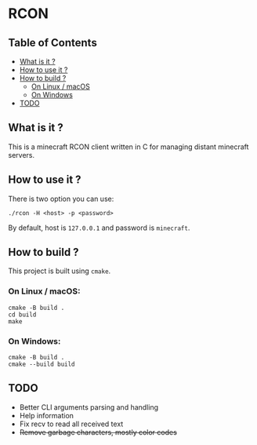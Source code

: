 # RCON

## Table of Contents

* [What is it ?](#what-is-it)
* [How to use it ?](#how-to-use-it)
* [How to build ?](#how-to-build)
	* [On Linux / macOS](#on-linux--macos)
	* [On Windows](#on-windows)
* [TODO](#todo)

## What is it ?

This is a minecraft RCON client written in C for managing distant minecraft servers.

## How to use it ?

There is two option you can use:

	./rcon -H <host> -p <password>

By default, host is `127.0.0.1` and password is `minecraft`.

## How to build ?

This project is built using `cmake`.

### On Linux / macOS:

	cmake -B build .
	cd build
	make

### On Windows:

	cmake -B build .
	cmake --build build

## TODO

* Better CLI arguments parsing and handling
* Help information
* Fix recv to read all received text
* ~~Remove garbage characters, mostly color codes~~
